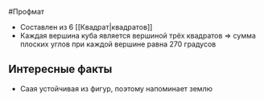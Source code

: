 #Профмат 
- Составлен из 6 [[Квадрат|квадратов]]
- Каждая вершина куба является вершиной трёх квадратов => сумма плоских углов при каждой вершине равна 270 градусов
## Интересные факты
- Саая устойчивая из фигур, поэтому напоминает землю 